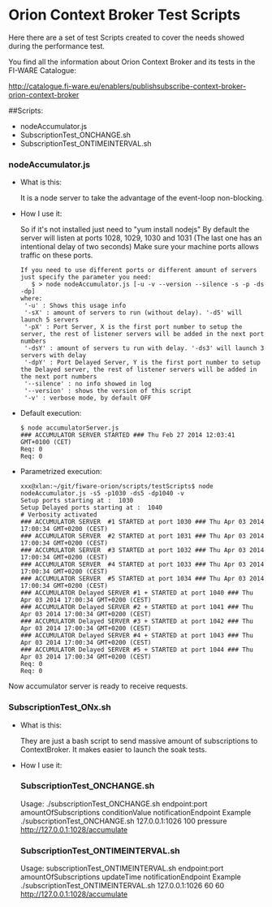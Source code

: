 # Orion Context Broker Test Scripts

Here there are a set of test Scripts created to cover the needs showed during the performance test.


You find all the information about Orion Context Broker and its tests in the FI-WARE Catalogue:

http://catalogue.fi-ware.eu/enablers/publishsubscribe-context-broker-orion-context-broker


##Scripts:

* nodeAccumulator.js
* SubscriptionTest_ONCHANGE.sh
* SubscriptionTest_ONTIMEINTERVAL.sh

### nodeAccumulator.js

* What is this:

    It is a node server to take the advantage of the event-loop non-blocking.

* How I use it:

    So if it's not installed just need to "yum install nodejs"
    By default the server will listen at ports 1028, 1029, 1030 and 1031 (The last one has an intentional delay of two seconds)
    Make sure your machine ports allows traffic on these ports.
    
    ```
    If you need to use different ports or different amount of servers just specify the parameter you need:
       $ > node nodeAccumulator.js [-u -v --version --silence -s -p -ds -dp]
    where:
     '-u' : Shows this usage info
     '-sX' : amount of servers to run (without delay). '-d5' will launch 5 servers
     '-pX' : Port Server, X is the first port number to setup the server, the rest of listener servers will be added in the next port numbers
     '-dsY' : amount of servers tu run with delay. '-ds3' will launch 3 servers with delay
     '-dpY' : Port Delayed Server, Y is the first port number to setup the Delayed server, the rest of listener servers will be added in the next port numbers
     '--silence' : no info showed in log
     '--version' : shows the version of this script
     '-v' : verbose mode, by default OFF
     ```

* Default execution:

   ```
   $ node accumulatorServer.js
   ### ACCUMULATOR SERVER STARTED ### Thu Feb 27 2014 12:03:41 GMT+0100 (CET)
   Req: 0
   Req: 0
   ```


* Parametrized execution:

    ```
    xxx@xlan:~/git/fiware-orion/scripts/testScripts$ node nodeAccumulator.js -s5 -p1030 -ds5 -dp1040 -v
    Setup ports starting at :  1030
    Setup Delayed ports starting at :  1040
    # Verbosity activated
    ### ACCUMULATOR SERVER  #1 STARTED at port 1030 ### Thu Apr 03 2014 17:00:34 GMT+0200 (CEST)
    ### ACCUMULATOR SERVER  #2 STARTED at port 1031 ### Thu Apr 03 2014 17:00:34 GMT+0200 (CEST)
    ### ACCUMULATOR SERVER  #3 STARTED at port 1032 ### Thu Apr 03 2014 17:00:34 GMT+0200 (CEST)
    ### ACCUMULATOR SERVER  #4 STARTED at port 1033 ### Thu Apr 03 2014 17:00:34 GMT+0200 (CEST)
    ### ACCUMULATOR SERVER  #5 STARTED at port 1034 ### Thu Apr 03 2014 17:00:34 GMT+0200 (CEST)
    ### ACCUMULATOR Delayed SERVER #1 + STARTED at port 1040 ### Thu Apr 03 2014 17:00:34 GMT+0200 (CEST)
    ### ACCUMULATOR Delayed SERVER #2 + STARTED at port 1041 ### Thu Apr 03 2014 17:00:34 GMT+0200 (CEST)
    ### ACCUMULATOR Delayed SERVER #3 + STARTED at port 1042 ### Thu Apr 03 2014 17:00:34 GMT+0200 (CEST)
    ### ACCUMULATOR Delayed SERVER #4 + STARTED at port 1043 ### Thu Apr 03 2014 17:00:34 GMT+0200 (CEST)
    ### ACCUMULATOR Delayed SERVER #5 + STARTED at port 1044 ### Thu Apr 03 2014 17:00:34 GMT+0200 (CEST)
    Req: 0
    Req: 0
    ```

Now accumulator server is ready to receive requests.

### SubscriptionTest_ONx.sh

* What is this:

    They are just a bash script to send massive amount of subscriptions to ContextBroker.
    It makes easier to launch the soak tests.

* How I use it: 

    ### SubscriptionTest_ONCHANGE.sh
    Usage:  ./subscriptionTest_ONCHANGE.sh endpoint:port amountOfSubscriptions conditionValue notificationEndpoint
    Example ./subscriptionTest_ONCHANGE.sh 127.0.0.1:1026 100 pressure http://127.0.0.1:1028/accumulate

    ### SubscriptionTest_ONTIMEINTERVAL.sh
    Usage: subscriptionTest_ONTIMEINTERVAL.sh endpoint:port amountOfSubscriptions updateTime notificationEndpoint
    Example ./subscriptionTest_ONTIMEINTERVAL.sh 127.0.0.1:1026 60 60 http://127.0.0.1:1028/accumulate

